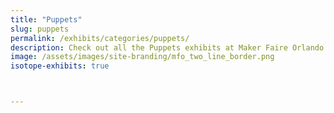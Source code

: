 ```yaml
---
title: "Puppets"
slug: puppets
permalink: /exhibits/categories/puppets/
description: Check out all the Puppets exhibits at Maker Faire Orlando!
image: /assets/images/site-branding/mfo_two_line_border.png
isotope-exhibits: true



---
```

